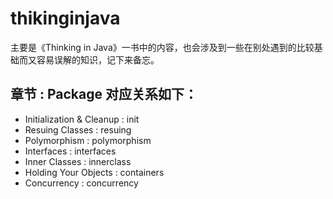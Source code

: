 # thikinginjava
主要是《Thinking in Java》一书中的内容，也会涉及到一些在别处遇到的比较基础而又容易误解的知识，记下来备忘。

## 章节 : Package 对应关系如下：
* Initialization & Cleanup : init  
* Resuing Classes : resuing  
* Polymorphism : polymorphism
* Interfaces : interfaces
* Inner Classes : innerclass
* Holding Your Objects : containers
* Concurrency : concurrency
